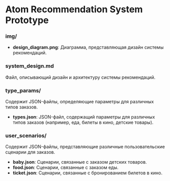 # Atom Recommendation System Prototype

### img/
- **design_diagram.png**: Диаграмма, представляющая дизайн системы рекомендаций.

### system_design.md
Файл, описывающий дизайн и архитектуру системы рекомендаций.

### type_params/
Содержит JSON-файлы, определяющие параметры для различных типов заказов.

- **types.json**: JSON-файл, содержащий параметры для различных типов заказов (например, еда, билеты в кино, детские товары).

### user_scenarios/
Содержит JSON-файлы, представляющие различные пользовательские сценарии для заказов.

- **baby.json**: Сценарии, связанные с заказом детских товаров.
- **food.json**: Сценарии, связанные с заказом еды.
- **ticket.json**: Сценарии, связанные с бронированием билетов в кино.
